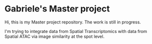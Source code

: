 # Gabriele's Master project

Hi, this is my Master project repository. The work is still in progress.

I'm trying to integrate data from Spatial Transcriptomics with data from Spatial ATAC via image similarity at the spot level.